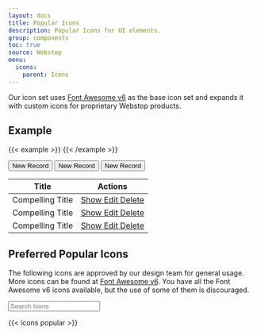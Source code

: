 ```yaml
---
layout: docs
title: Popular Icons
description: Popular Icons for UI elements.
group: components
toc: true
source: Webstop
menu:
  icons:
    parent: Icons
---
```


Our icon set uses [Font Awesome v6](https://fontawesome.com/v6.0/icons) as the base icon set 
and expands it with custom icons for proprietary Webstop products.

## Example

{{< example >}}
<i class="fa-duotone fa-plus-circle"></i>
{{< /example >}}

<div class="text-end">
  <button class="btn btn-primary">
    <i class="fa-duotone fa-plus-circle me-2"></i> New Record
  </button>
  <button class="btn btn-primary">
    <i class="fa-regular fa-plus-circle me-2"></i> New Record
  </button>
  <button class="btn btn-primary">
    <i class="fa-solid fa-plus-circle me-2"></i> New Record
  </button>
</div>

<table class="table">
<thead>
  <tr>
    <th>Title</th>
    <th class="text-end">Actions</th>
  </tr>
</thead>
<tbody>
  <tr>
    <td>Compelling Title</td>
    <td class="text-end">
      <a href="#" class="btn btn-outline-primary wsg-btn-outline-primary ms-3">
        <i class="fa-regular fa-angle-right"></i> Show
      </a>
      <a href="#" class="btn btn-outline-primary wsg-btn-outline-primary ms-3">
        <i class="fa-duotone fa-edit"></i> Edit
      </a>
      <a href="#" class="btn btn-outline-primary wsg-btn-outline-primary ms-3">
        <i class="fa-duotone fa-circle-minus"></i> Delete
      </a>
    </td>
  </tr>
  <tr>
    <td>Compelling Title</td>
    <td class="text-end">
      <a href="#" class="btn btn-outline-primary wsg-btn-outline-primary ms-3">
        <i class="fa-solid fa-angle-right"></i> Show
      </a>
      <a href="#" class="btn btn-outline-primary wsg-btn-outline-primary ms-3">
        <i class="fa-solid fa-edit"></i> Edit
      </a>
      <a href="#" class="btn btn-outline-primary wsg-btn-outline-primary ms-3">
        <i class="fa-solid fa-circle-minus"></i> Delete
      </a>
    </td>
  </tr>
  <tr>
    <td>Compelling Title</td>
    <td class="text-end">
      <a href="#" class="">
        <i class="fa-solid fa-angle-right"></i> Show
      </a>
      <a href="#" class="ms-3">
        <i class="fa-solid fa-edit"></i> Edit
      </a>
      <a href="#" class="ms-3">
        <i class="fa-solid fa-circle-minus"></i> Delete
      </a>
    </td>
  </tr>

</tbody>
</table>

## Preferred Popular Icons

The following icons are approved by our design team for general usage. More icons 
can be found at [Font Awesome v6](https://fontawesome.com/v6.0/icons). You have 
all the Font Awesome v6 icons available, but the use of some of them is discouraged.

<div class="mb-4">
  <input type="text" class="form-control" data-filter-search data-filter-selector=".wsg-icon" placeholder="Search Icons">
</div>

{{< icons popular >}} 
